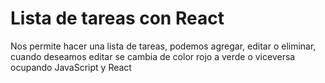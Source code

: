 # Lista de tareas con React

Nos permite hacer una lista de tareas, podemos agregar, editar o eliminar, cuando deseamos editar se cambia de color rojo a verde o viceversa ocupando JavaScript y React
